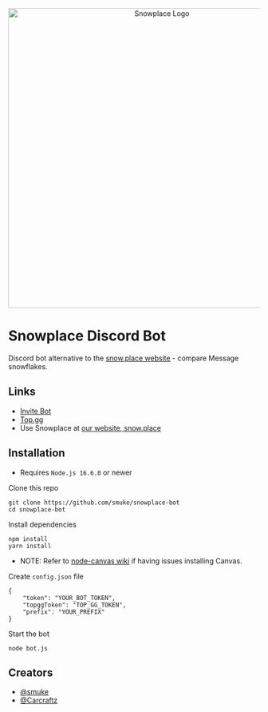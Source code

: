 <div align="center">
    <a href="https://snow.place">
        <img src="https://cdn.glitch.com/0967da06-2ba6-4b43-b2a6-d4912fa3e754%2Fsnowplace_logo.svg?v=1602736428469" alt="Snowplace Logo" width="600px" />
    </a>
</div>

# Snowplace Discord Bot

Discord bot alternative to the [snow.place website](https://snow.place) - compare Message snowflakes.

## Links

- [Invite Bot](https://discord.com/oauth2/authorize?client_id=834658971896774686&scope=bot&permissions=363520)
- [Top.gg](https://top.gg/bot/834658971896774686)
- Use Snowplace at [our website, snow.place](https://snow.place)

## Installation

- Requires `Node.js 16.6.0` or newer

Clone this repo
 ```
 git clone https://github.com/smuke/snowplace-bot
 cd snowplace-bot
 ```

Install dependencies
 ```
npm install
yarn install
 ```
- NOTE: Refer to [node-canvas wiki](https://github.com/Automattic/node-canvas/wiki) if having issues installing Canvas.

Create `config.json` file
```
{
    "token": "YOUR_BOT_TOKEN",
    "topggToken": "TOP_GG_TOKEN",
    "prefix": "YOUR_PREFIX"
}
```

Start the bot
```
node bot.js
```

## Creators

- [@smuke](https://github.com/smuke)
- [@Carcraftz](https://github.com/Carcraftz)
